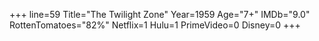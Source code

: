 +++
line=59
Title="The Twilight Zone"
Year=1959
Age="7+"
IMDb="9.0"
RottenTomatoes="82%"
Netflix=1
Hulu=1
PrimeVideo=0
Disney=0
+++

